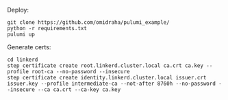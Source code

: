 
Deploy:

    git clone https://github.com/omidraha/pulumi_example/
    python -r requirements.txt
    pulumi up 

Generate certs:

    cd linkerd
    step certificate create root.linkerd.cluster.local ca.crt ca.key --profile root-ca --no-password --insecure
    step certificate create identity.linkerd.cluster.local issuer.crt issuer.key --profile intermediate-ca --not-after 8760h --no-password --insecure --ca ca.crt --ca-key ca.key
 